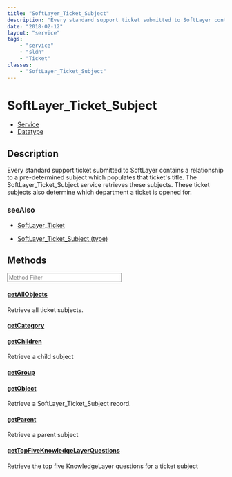 ```yaml
---
title: "SoftLayer_Ticket_Subject"
description: "Every standard support ticket submitted to SoftLayer contains a relationship to a pre-determined subject which populates... "
date: "2018-02-12"
layout: "service"
tags:
    - "service"
    - "sldn"
    - "Ticket"
classes:
    - "SoftLayer_Ticket_Subject"
---
```

# SoftLayer_Ticket_Subject
<div id='service-datatype'>
    <ul id='sldn-reference-tabs'>
    <li id='service'> <a href='/reference/services/SoftLayer_Ticket_Subject' >Service</a></li>    <li id='datatype'> <a href='/reference/datatypes/SoftLayer_Ticket_Subject' >Datatype</a></li>
    </ul>
</div>

## Description


Every standard support ticket submitted to SoftLayer contains a relationship to a pre-determined subject which populates that ticket's title. The SoftLayer_Ticket_Subject service retrieves these subjects. These ticket subjects also determine which department a ticket is opened for. 



### seeAlso

* [SoftLayer_Ticket](/reference/services/SoftLayer_Ticket )


* [SoftLayer_Ticket_Subject (type)](/reference/datatypes/SoftLayer_Ticket_Subject (type) )


        
<div id="properties" class="content service-content">

## Methods

<div class="view-filters">
    <div class="clearfix">
        <div class="search-input-box">
            <input placeholder="Method Filter" onkeyup="titleSearch(inputId='edit-combine', divId='method-div', elementClass='method-row')" 
                type="text" id="edit-combine" value="" size="30" maxlength="128" class="form-text">
        </div>
    </div>
</div>

<div id="method-div">

<div class="method-row">

#### [getAllObjects](/reference/services/SoftLayer_Ticket_Subject/getAllObjects)
Retrieve all ticket subjects.

</div>

<div class="method-row">

#### [getCategory](/reference/services/SoftLayer_Ticket_Subject/getCategory)


</div>

<div class="method-row">

#### [getChildren](/reference/services/SoftLayer_Ticket_Subject/getChildren)
Retrieve a child subject

</div>

<div class="method-row">

#### [getGroup](/reference/services/SoftLayer_Ticket_Subject/getGroup)


</div>

<div class="method-row">

#### [getObject](/reference/services/SoftLayer_Ticket_Subject/getObject)
Retrieve a SoftLayer_Ticket_Subject record.

</div>

<div class="method-row">

#### [getParent](/reference/services/SoftLayer_Ticket_Subject/getParent)
Retrieve a parent subject

</div>

<div class="method-row">

#### [getTopFiveKnowledgeLayerQuestions](/reference/services/SoftLayer_Ticket_Subject/getTopFiveKnowledgeLayerQuestions)
Retrieve the top five KnowledgeLayer questions for a ticket subject

</div>
</div>

</div>

